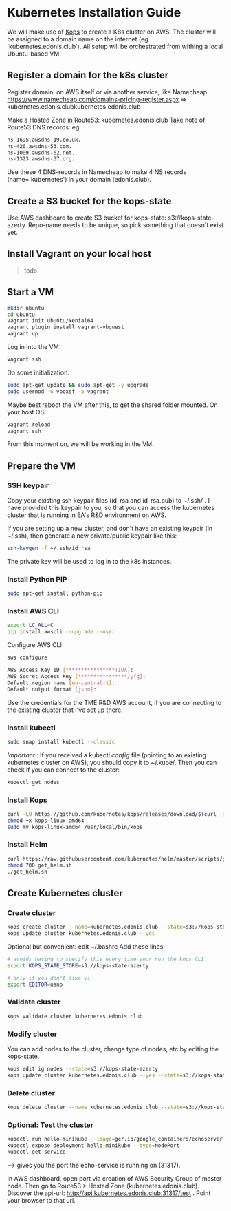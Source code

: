 # Kubernetes Installation Guide

We will make use of [Kops](https://github.com/kubernetes/kops) to create a K8s cluster on AWS.
The cluster will be assigned to a domain name on the internet (eg 'kubernetes.edonis.club').
All setup will be orchestrated from withing a local Ubuntu-based VM.

## Register a domain for the k8s cluster

Register domain: on AWS itself or via another service, like Namecheap.
https://www.namecheap.com/domains-pricing-register.aspx
=> kubernetes.edonis.clubkubernetes.edonis.club

Make a Hosted Zone in Route53: kubernetes.edonis.club
Take note of Route53 DNS records: eg:

```bash
ns-1695.awsdns-19.co.uk.
ns-426.awsdns-53.com.
ns-1009.awsdns-62.net.
ns-1323.awsdns-37.org.
```

Use these 4 DNS-records in Namecheap to make 4 NS records (name='kubernetes') in your domain (edonis.club).

## Create a S3 bucket for the kops-state

Use AWS dashboard to create S3 bucket for kops-state: s3://kops-state-azerty.
Repo-name needs to be unique, so pick something that doesn't exist yet.

## Install Vagrant on your local host

> todo

## Start a VM

```bash
mkdir ubuntu 
cd ubuntu
vagrant init ubuntu/xenial64
vagrant plugin install vagrant-vbguest
vagrant up
```

Log in into the VM:

```bash
vagrant ssh
```

Do some initialization:

```bash
sudo apt-get update && sudo apt-get -y upgrade
sudo usermod -G vboxsf -a vagrant
```

Maybe best reboot the VM after this, to get the shared folder mounted. On your host OS:

```bash
vagrant reload
vagrant ssh
```

From this moment on, we will be working in the VM.

## Prepare the VM

### SSH keypair

Copy your existing ssh keypair files (id_rsa and id_rsa.pub) to ~/.ssh/ .
I have provided this keypair to you, so that you can access the kubernetes cluster that is running in EA's R&D environment on AWS.

If you are setting up a new cluster, and don't have an existing keypair (in ~/.ssh), then generate a new private/public keypair like this:

```bash
ssh-keygen -f ~/.ssh/id_rsa
```

The private key will be used to log in to the k8s instances.

### Install Python PIP

```bash
sudo apt-get install python-pip
```

### Install AWS CLI

```bash
export LC_ALL=C
pip install awscli --upgrade --user
```

Configure AWS CLI:

```bash
aws configure

AWS Access Key ID [****************TIOA]: 
AWS Secret Access Key [****************/yfq]: 
Default region name [eu-central-1]: 
Default output format [json]:
```

Use the credentials for the TME R&D AWS account, if you are connecting to the existing cluster that I've set up there.

### Install kubectl

```bash
sudo snap install kubectl --classic
```

*Important* : If you received a kubectl _config_ file (pointing to an existing kubernetes cluster on AWS), you should copy it to ~/.kube/. Then you can check if you can connect to the cluster:

```bash
kubectl get nodes
```

### Install Kops

```bash
curl -LO https://github.com/kubernetes/kops/releases/download/$(curl -s https://api.github.com/repos/kubernetes/kops/releases/latest | grep tag_name | cut -d '"' -f 4)/kops-linux-amd64
chmod +x kops-linux-amd64
sudo mv kops-linux-amd64 /usr/local/bin/kops
```

### Install Helm

```bash
curl https://raw.githubusercontent.com/kubernetes/helm/master/scripts/get > get_helm.sh
chmod 700 get_helm.sh
./get_helm.sh
```

## Create Kubernetes cluster

### Create cluster

```bash
kops create cluster --name=kubernetes.edonis.club --state=s3://kops-state-azerty --zones=eu-central-1a,eu-central-1b --node-count=3 --node-size=t2.medium --master-size=t2.small --dns-zone=kubernetes.edonis.club
kops update cluster kubernetes.edonis.club --yes
```

Optional but convenient: edit ~/.bashrc
Add these lines:
```bash
# avoids having to specify this every time your run the kops CLI
export KOPS_STATE_STORE=s3://kops-state-azerty

# only if you don't like vi
export EDITOR=nano
```

### Validate cluster

```bash
kops validate cluster kubernetes.edonis.club
```

### Modify cluster

You can add nodes to the cluster, change type of nodes, etc by editing the kops-state.

```bash
kops edit ig nodes --state=s3://kops-state-azerty
kops update cluster kubernetes.edonis.club --yes --state=s3://kops-state-azerty
```

### Delete cluster
```bash
kops delete cluster --name kubernetes.edonis.club --state=s3://kops-state-azerty --yes
```

### Optional: Test the cluster
```bash
kubectl run hello-minikube --image=gcr.io/google_containers/echoserver:1.4 --port=8080
kubectl expose deployment hello-minikube --type=NodePort
kubectl get service 
```
--> gives you the port the echo-service is running on (31317).

In AWS dashboard, open port via creation of AWS Security Group of master node.
Then go to Route53 > Hosted Zone (kubernetes.edonis.club).
Discover the api-url: http://api.kubernetes.edonis.club:31317/test .
Point your browser to that url.